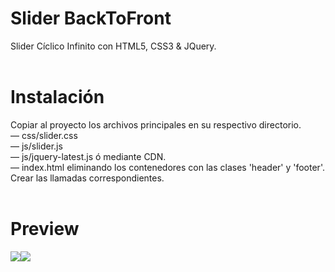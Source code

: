 # Slider BackToFront
Slider Cíclico Infinito con HTML5, CSS3 &amp; JQuery.<br>
<br>
# Instalación
Copiar al proyecto los archivos principales en su respectivo directorio.<br>
— css/slider.css<br>
— js/slider.js<br>
— js/jquery-latest.js ó mediante CDN.<br>
— index.html eliminando los contenedores con las clases 'header' y 'footer'.<br>
Crear las llamadas correspondientes.<br>
<br>
# Preview
<img src="http://i66.tinypic.com/334npmt.jpg"><img src="http://i68.tinypic.com/357rmfc.jpg">
